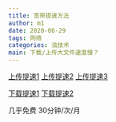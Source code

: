 ```yaml
---
title: 宽带提速方法
author: m1
date: 2020-06-29
tags: 网络
categories: 浊技术
main: 下载/上传大文件速度慢？
---
```


[上传提速1](https://www.speedtest.cn/tisu/kuandai)
[上传提速2](https://www.speedtest.cn/tisu/zhibo)
[上传提速3](https://detail.tmall.com/item.htm?spm=a230r.1.14.6.7c0e4a37WSiQqC&id=580030068191)

[下载提速1](https://www.speedtest.cn/tisu/kuandai)
[下载提速2](https://detail.tmall.com/item.htm?spm=a230r.1.14.6.7c0e4a37WSiQqC&id=580030068191)

几乎免费
30分钟/次/月

